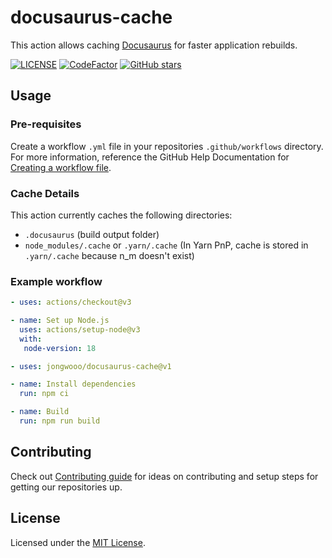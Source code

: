 # docusaurus-cache

This action allows caching [Docusaurus](https://docusaurus.io) for faster application rebuilds.

[![LICENSE](https://img.shields.io/github/license/jongwooo/docusaurus-cache?color=blue)](LICENSE)
[![CodeFactor](https://www.codefactor.io/repository/github/jongwooo/docusaurus-cache/badge)](https://www.codefactor.io/repository/github/jongwooo/docusaurus-cache)
[![GitHub stars](https://img.shields.io/github/stars/jongwooo/docusaurus-cache?style=social)](https://github.com/jongwooo/docusaurus-cache)

## Usage

### Pre-requisites

Create a workflow `.yml` file in your repositories `.github/workflows` directory. For more information, reference the GitHub Help Documentation for [Creating a workflow file](https://help.github.com/en/articles/configuring-a-workflow#creating-a-workflow-file).

### Cache Details

This action currently caches the following directories:

- `.docusaurus` (build output folder)
- `node_modules/.cache` or `.yarn/.cache` (In Yarn PnP, cache is stored in `.yarn/.cache` because n_m doesn't exist)

### Example workflow

```yaml
- uses: actions/checkout@v3

- name: Set up Node.js
  uses: actions/setup-node@v3
  with:
   node-version: 18

- uses: jongwooo/docusaurus-cache@v1

- name: Install dependencies
  run: npm ci

- name: Build
  run: npm run build
```

## Contributing

Check out [Contributing guide](.github/CONTRIBUTING.md) for ideas on contributing and setup steps for getting our repositories up.

## License

Licensed under the [MIT License](LICENSE).
